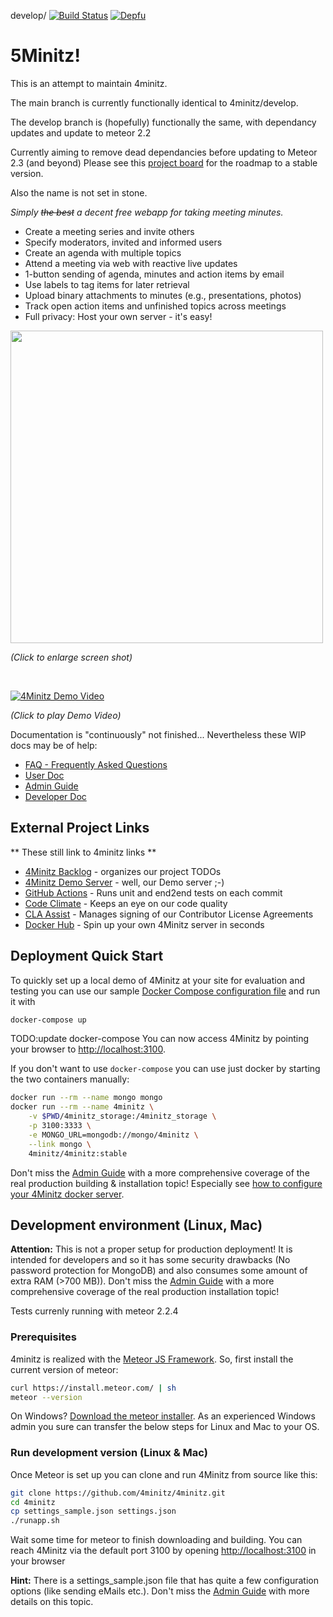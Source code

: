 develop/
[![Build Status](https://github.com/bubonicfred/5minitz/workflows/4Minitz%20CI%20TestRunner/badge.svg?branch=develop)](https://github.com/bubonicfred/5minitz/actions?query=workflow%3A%224Minitz+CI+TestRunner%22)
[![Depfu](https://badges.depfu.com/badges/7fd87ff3f89e108808bbeb22148db594/overview.svg)](https://depfu.com/github/bubonicfred/5minitz?project_id=30798)

# 5Minitz!
This is an attempt to maintain 4minitz. 

The main branch is currently functionally identical to 4minitz/develop.

The develop branch is (hopefully) functionally the same, with dependancy updates and update to meteor 2.2

Currently aiming to remove dead dependancies before updating to Meteor 2.3 (and beyond)
Please see this [project board](https://github.com/bubonicfred/5minitz/projects/1) for the roadmap to a stable version.

Also the name is not set in stone.


_Simply ~~the best~~ a decent free webapp for taking meeting minutes._

- Create a meeting series and invite others
- Specify moderators, invited and informed users
- Create an agenda with multiple topics
- Attend a meeting via web with reactive live updates
- 1-button sending of agenda, minutes and action items by email
- Use labels to tag items for later retrieval
- Upload binary attachments to minutes (e.g., presentations, photos)
- Track open action items and unfinished topics across meetings
- Full privacy: Host your own server - it's easy!

<a href="https://raw.githubusercontent.com/bubonicfred/5minitz/develop/doc/4minitz_screenshot.png"><img src="https://raw.githubusercontent.com/bubonicfred/5minitz/develop/doc/4minitz_screenshot.png" width="500" ></a>

_(Click to enlarge screen shot)_

<br>

[![4Minitz Demo Video](doc/4Minitz_Youtube_Thumbnail.png)](https://www.youtube.com/watch?v=v28q6AaEySQ)

_(Click to play Demo Video)_

Documentation is "continuously" not finished... Nevertheless these WIP docs may
be of help:

- [FAQ - Frequently Asked Questions](doc/faq.md)
- [User Doc](doc/user/usermanual.md)
- [Admin Guide](doc/admin/adminguide.md)
- [Developer Doc](doc/developer/developermanual.md)

## External Project Links

** These still link to 4minitz links **

- [4Minitz Backlog](https://github.com/4minitz/4minitz/projects/1) - organizes
  our project TODOs
- [4Minitz Demo Server](https://www.4minitz.com) - well, our Demo server ;-)
- [GitHub Actions](https://github.com/4minitz/4minitz/actions?query=workflow%3A%224Minitz+CI+TestRunner%22) -
  Runs unit and end2end tests on each commit
- [Code Climate](https://codeclimate.com/github/4minitz/4minitz) - Keeps an eye
  on our code quality
- [CLA Assist](https://cla-assistant.io/4minitz/4minitz) - Manages signing of
  our Contributor License Agreements
- [Docker Hub](https://hub.docker.com/r/4minitz/4minitz/) - Spin up your own
  4Minitz server in seconds


## Deployment Quick Start

To quickly set up a local demo of 4Minitz at your site for evaluation and
testing you can use our sample
[Docker Compose configuration file](docker-compose.yml)
and run it with

```sh
docker-compose up
```
TODO:update docker-compose
You can now access 4Minitz by pointing your browser to
[http://localhost:3100](http://localhost:3100).

If you don't want to use `docker-compose` you can use just docker by starting
the two containers manually:

```sh
docker run --rm --name mongo mongo
docker run --rm --name 4minitz \
    -v $PWD/4minitz_storage:/4minitz_storage \
    -p 3100:3333 \
    -e MONGO_URL=mongodb://mongo/4minitz \
    --link mongo \
    4minitz/4minitz:stable
```

Don't miss the [Admin Guide](doc/admin/adminguide.md) with a more comprehensive
coverage of the real production building & installation topic! Especially see
[how to configure your 4Minitz docker server](doc/admin/adminguide.md#production-running---with-docker).

## Development environment (Linux, Mac)

**Attention:** This is not a proper setup for production deployment! It is
intended for developers and so it has some security drawbacks (No password
protection for MongoDB) and also consumes some amount of extra RAM (>700 MB)).
Don't miss the [Admin Guide](doc/admin/adminguide.md) with a more comprehensive
coverage of the real production installation topic!

Tests currenly running with meteor 2.2.4

### Prerequisites

4minitz is realized with the [Meteor JS Framework](http://www.meteor.com). So,
first install the current version of meteor:

```sh
curl https://install.meteor.com/ | sh
meteor --version
```

On Windows? [Download the meteor installer](https://install.meteor.com/windows).
As an experienced Windows admin you sure can transfer the below steps for Linux
and Mac to your OS.

### Run development version (Linux & Mac)

Once Meteor is set up you can clone and run 4Minitz from source like this:

```sh
git clone https://github.com/4minitz/4minitz.git
cd 4minitz
cp settings_sample.json settings.json
./runapp.sh
```

Wait some time for meteor to finish downloading and building. You can reach
4Minitz via the default port 3100 by opening
[http://localhost:3100](http://localhost:3100) in your browser

**Hint:** There is a settings_sample.json file that has quite a few
configuration options (like sending eMails etc.). Don't miss the
[Admin Guide](doc/admin/adminguide.md) with more details on this topic.
